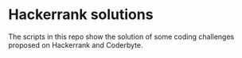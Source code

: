 # Hackerrank solutions


The scripts in this repo show the solution of some coding challenges proposed on Hackerrank and Coderbyte.
